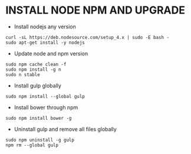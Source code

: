 # INSTALL NODE NPM AND UPGRADE

- Install nodejs any version
```
curl -sL https://deb.nodesource.com/setup_4.x | sudo -E bash -
sudo apt-get install -y nodejs
```
- Update node and npm version
```
sudo npm cache clean -f
sudo npm install -g n
sudo n stable
```
- Install gulp globally 
```
sudo npm install --global gulp
```
- Install bower through npm
```
sudo npm install bower -g
```

- Uninstall gulp and remove all files globally
```
sudo npm uninstall -g gulp
npm rm --global gulp
```
